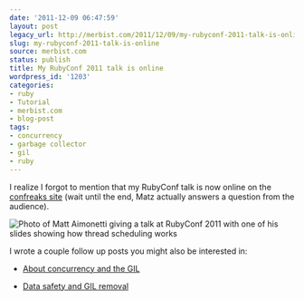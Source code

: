 ```yaml
---
date: '2011-12-09 06:47:59'
layout: post
legacy_url: http://merbist.com/2011/12/09/my-rubyconf-2011-talk-is-online/
slug: my-rubyconf-2011-talk-is-online
source: merbist.com
status: publish
title: My RubyConf 2011 talk is online
wordpress_id: '1203'
categories:
- ruby
- Tutorial
- merbist.com
- blog-post
tags:
- concurrency
- garbage collector
- gil
- ruby
---
```


I realize I forgot to mention that my RubyConf talk is now online on the [confreaks site](http://confreaks.net/videos/714-rubyconf2011-complex-ruby-concepts-dummified) (wait until the end, Matz actually answers a question from the audience).

![Photo of Matt Aimonetti giving a talk at RubyConf 2011 with one of his slides showing how thread scheduling works](https://img.skitch.com/20111209-pdfksgd2sufg8ywrpnjd4dnru4.jpg)

I wrote a couple follow up posts you might also be interested in:



	
  * [About concurrency and the GIL](http://merbist.com/2011/10/03/about-concurrency-and-the-gil/)

	
  * [Data safety and GIL removal](http://merbist.com/2011/10/18/data-safety-and-gil-removal/)


